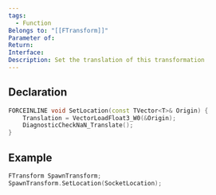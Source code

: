 ```yaml
---
tags:
  - Function
Belongs to: "[[FTransform]]"
Parameter of: 
Return: 
Interface: 
Description: Set the translation of this transformation
---
```


## Declaration

```cpp
FORCEINLINE void SetLocation(const TVector<T>& Origin) {		 	
	Translation = VectorLoadFloat3_W0(&Origin); 	
	DiagnosticCheckNaN_Translate(); 
} 
```

## Example

```cpp
FTransform SpawnTransform;
SpawnTransform.SetLocation(SocketLocation);
```